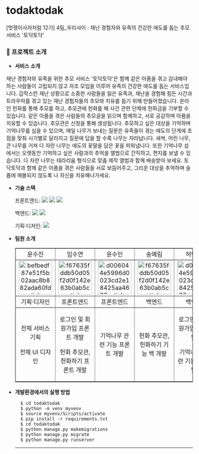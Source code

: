 
# todaktodak
[멋쟁이사자처럼 12기] 4팀_우리사이 : 재난 경험자와 유족의 건강한 애도를 돕는 추모 서비스 '토닥토닥'

### 📙 프로젝트 소개

- **서비스 소개**

재난 경험자와 유족을 위한 추모 서비스 '토닥토닥'은 함께 같은 아픔을 겪고 감내해야 하는 사람들이 고립되지 않고 자조 모임을 이루어 유족의 건강한 애도를 돕는 서비스입니다. 
갑작스런 재난 상황으로 소중한 사람들을 잃은 유족과, 재난을 경험해 힘든 시간과 트라우마를 겪고 있는 재난 경험자들의 추모와 치유를 돕기 위해 만들어졌습니다. 온라인 헌화를 통해 추모를 하고, 추모관에 헌화를 해 사건 관련 단체에 헌화금을 기부할 수 있습니다. 같은 아픔을 겪은 사람들의 추모글을 읽으며 함께하고, 서로 공감하며 아픔을 치유할 수 있습니다. 추모관은 신청을 통해 생성됩니다. 추모하고 싶은 대상을 기억하며 기억나무를 심을 수 있으며, 매일 나무가 보내는 질문은 유족들이 겪는 애도의 단계에 초점을 맞춰 시기별로 달라지고 질문에 답을 할 수록 나무는 자라납니다. 새싹, 어린 나무, 큰 나무를 거쳐 다 자란 나무는 애도의 꽃말을 담은 꽃을 피워냅니다.
또한 기억나무 섬에서는 오랫동안 기억하고 싶은 사람과의 추억을 앨범으로 간직하고, 편지를 보낼 수 있습니다. 다 자란 나무는 테라리움 형식으로 맞춤 제작 앨범과 함께 배송받아 보세요.
토닥토닥과 함께 같은 아픔을 겪은 사람들을 서로 보듬어주고, 그리운 대상을 추억하며 슬픔에 매몰되지 않도록 나 자신을 치유해나가세요.
 
- **기술 스택**

  <span>프론트엔드: </span> <img src="https://img.shields.io/badge/html-E34F26?style=for-the-badge&logo=html5&logoColor=white"> <img src="https://img.shields.io/badge/css-1572B6?style=for-the-badge&logo=css3&logoColor=white"> <img src="https://img.shields.io/badge/javascript-F7DF1E?style=for-the-badge&logo=javascript&logoColor=black">

  <span>백엔드: </span><img src="https://img.shields.io/badge/python-3776AB?style=for-the-badge&logo=python&logoColor=white"> <img src="https://img.shields.io/badge/django-092E20?style=for-the-badge&logo=Django&logoColor=white">

  <span>기획·디자인: </span> <img src="https://img.shields.io/badge/figma-F24E1E?style=for-the-badge&logo=figma&logoColor=white">

- **팀원 소개**
  <table border="" cellspacing="0" cellpadding="0" width="100%">
  <tr width="100%">
  <td align="center">윤수진</a></td>
  <td align="center">임수연</a></td>
  <td  align="center">윤수인</a></td>
  <td  align="center">송예림</a></td>
  <td  align="center">허민영</a></td>
  </tr>

  <tr width="100%">
  <td  align="center"><a href="https://imgbb.com/"><img src="https://i.ibb.co/sWXnzcJ/befbedf87e51f5b02aac8b882ada60fd-sticker.png" alt="befbedf87e51f5b02aac8b882ada60fd-sticker" border="0" width="90px"></a></td>
  <td  align="center"><a href="https://imgbb.com/"><img src="https://i.ibb.co/MRr1QMW/f67635fddb50d05f2d0f142e63b0ab5c-sticker.png" alt="f67635fddb50d05f2d0f142e63b0ab5c-sticker" border="0" width="90px"></a></td>
  <td  align="center"><a href="https://imgbb.com/"><img src="https://i.ibb.co/2KDG82L/d006044e5996d0023cd2e18425aa4677-sticker.png" alt="d006044e5996d0023cd2e18425aa4677-sticker" border="0" width="90px"></a></td>
  <td  align="center"><a href="https://imgbb.com/"><img src="https://i.ibb.co/MRr1QMW/f67635fddb50d05f2d0f142e63b0ab5c-sticker.png" alt="f67635fddb50d05f2d0f142e63b0ab5c-sticker" border="0" width="90px"></a></td>
  <td  align="center"><a href="https://imgbb.com/"><img src="https://i.ibb.co/2KDG82L/d006044e5996d0023cd2e18425aa4677-sticker.png" alt="d006044e5996d0023cd2e18425aa4677-sticker" border="0" width="90px"></a></td>
  </tr>
  <tr width="100%">
  <td  align="center">기획·디자인</td>
  <td  align="center">프론트엔드</td>
  <td  align="center">프론트엔드</td>
  <td  align="center">백엔드</td>
  <td  align="center">백엔드</td>
     </tr>
      <tr width="100%">
          <td  align="center"><p>전체 서비스 기획</p><p>전체 UI 디자인</p></td>
          <td  align="center"><p>로그인 및 회원가입 프론트 개발</p><p>헌화 추모관, 헌화하기 프론트 개발</p></td>
          <td  align="center"><p>기억나무 관련 기능 프론트 개발</p></td>
          <td  align="center"><p>헌화 추모관, 헌화하기 기능 백 개발</p><p></p></td>
          <td  align="center"><p>로그인 및 회원가입 백 개발</p><p>기억나무 관련 기능 백 개발</p></td>
     </tr>
  </table>


- **개발환경에서의 실행 방법**
  ```
    $ cd todaktodak
    $ python -m venv myvenv
    $ source myvenv/Scripts/activate
    $ pip install -r requirements.txt
    $ cd todaktodak
    $ python manage.py makemigrations
    $ python manage.py migrate
    $ python manage.py runserver
  ```
  <hr/>
